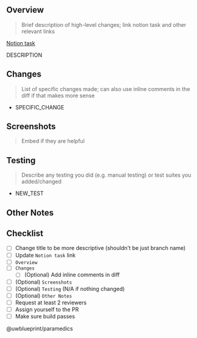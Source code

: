 ## Overview
>Brief description of high-level changes; link notion task and other relevant links

[Notion task](https://www.notion.so/uwblueprintexecs/9224caeb21ce4350b8a1dc378d393323?v=43f44ac04d734394b7f7edc636c523b4)

DESCRIPTION

## Changes
>List of specific changes made; can also use inline comments in the diff if that makes more sense
- SPECIFIC_CHANGE

## Screenshots
>Embed if they are helpful


## Testing
>Describe any testing you did (e.g. manual testing) or test suites you added/changed
- NEW_TEST

## Other Notes


## Checklist
- [ ] Change title to be more descriptive (shouldn't be just branch name)
- [ ] Update `Notion task` link
- [ ] `Overview`
- [ ] `Changes`
  - [ ] \(Optional) Add inline comments in diff
- [ ] \(Optional) `Screenshots`
- [ ] \(Optional) `Testing` (N/A if nothing changed)
- [ ] \(Optional) `Other Notes`
- [ ] Request at least 2 reviewers
- [ ] Assign yourself to the PR
- [ ] Make sure build passes

@uwblueprint/paramedics 
